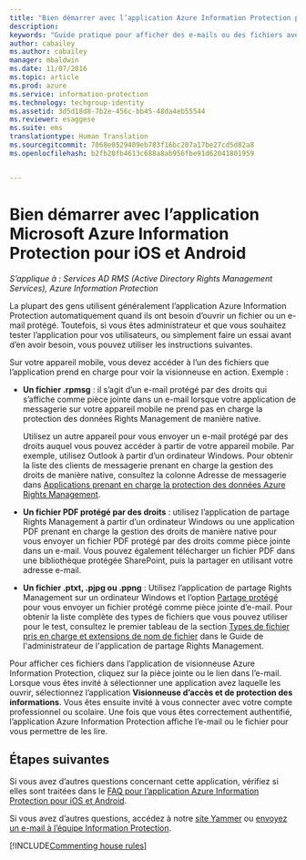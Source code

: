 ```yaml
---
title: "Bien démarrer avec l’application Azure Information Protection pour iOS et Android | Azure Information Protection"
description: 
keywords: "Guide pratique pour afficher des e-mails ou des fichiers avec l’application Azure Information Protection pour iOS et Android"
author: cabailey
ms.author: cabailey
manager: mbaldwin
ms.date: 11/07/2016
ms.topic: article
ms.prod: azure
ms.service: information-protection
ms.technology: techgroup-identity
ms.assetid: 3d5d18d8-7b2e-456c-bb45-48da4eb55544
ms.reviewer: esaggese
ms.suite: ems
translationtype: Human Translation
ms.sourcegitcommit: 7068e0529409eb783f16bc207a17be27cd5d82a8
ms.openlocfilehash: b2fb20fb4613c688a8ab956fbe91d62041801959


---
```


# <a name="get-started-with-the-microsoft-azure-information-protection-app-for-ios-and-android"></a>Bien démarrer avec l’application Microsoft Azure Information Protection pour iOS et Android

*S’applique à : Services AD RMS (Active Directory Rights Management Services), Azure Information Protection*

La plupart des gens utilisent généralement l’application Azure Information Protection automatiquement quand ils ont besoin d’ouvrir un fichier ou un e-mail protégé. Toutefois, si vous êtes administrateur et que vous souhaitez tester l’application pour vos utilisateurs, ou simplement faire un essai avant d’en avoir besoin, vous pouvez utiliser les instructions suivantes.

Sur votre appareil mobile, vous devez accéder à l’un des fichiers que l’application prend en charge pour voir la visionneuse en action. Exemple :

- **Un fichier .rpmsg** : il s’agit d’un e-mail protégé par des droits qui s’affiche comme pièce jointe dans un e-mail lorsque votre application de messagerie sur votre appareil mobile ne prend pas en charge la protection des données Rights Management de manière native. 
    
    Utilisez un autre appareil pour vous envoyer un e-mail protégé par des droits auquel vous pouvez accéder à partir de votre appareil mobile. Par exemple, utilisez Outlook à partir d’un ordinateur Windows. Pour obtenir la liste des clients de messagerie prenant en charge la gestion des droits de manière native, consultez la colonne Adresse de messagerie dans [Applications prenant en charge la protection des données Azure Rights Management](../get-started/requirements-applications.md).

- **Un fichier PDF protégé par des droits** : utilisez l’application de partage Rights Management à partir d’un ordinateur Windows ou une application PDF prenant en charge la gestion des droits de manière native pour vous envoyer un fichier PDF protégé par des droits comme pièce jointe dans un e-mail. Vous pouvez également télécharger un fichier PDF dans une bibliothèque protégée SharePoint, puis la partager en utilisant votre adresse e-mail.

- **Un fichier .ptxt, .pjpg ou .ppng** : Utilisez l’application de partage Rights Management sur un ordinateur Windows et l’option [Partage protégé](sharing-app-protect-by-email.md) pour vous envoyer un fichier protégé comme pièce jointe d’e-mail. Pour obtenir la liste complète des types de fichiers que vous pouvez utiliser pour le test, consultez le premier tableau de la section [Types de fichier pris en charge et extensions de nom de fichier](sharing-app-admin-guide-technical.md#supported-file-types-and-file-name-extensions) dans le Guide de l'administrateur de l'application de partage Rights Management. 

Pour afficher ces fichiers dans l’application de visionneuse Azure Information Protection, cliquez sur la pièce jointe ou le lien dans l’e-mail. Lorsque vous êtes invité à sélectionner une application avez laquelle les ouvrir, sélectionnez l’application **Visionneuse d’accès et de protection des informations**. Vous êtes ensuite invité à vous connecter avec votre compte professionnel ou scolaire. Une fois que vous êtes correctement authentifié, l’application Azure Information Protection affiche l’e-mail ou le fichier pour vous permettre de les lire.

## <a name="next-steps"></a>Étapes suivantes

Si vous avez d’autres questions concernant cette application, vérifiez si elles sont traitées dans le [FAQ pour l’application Azure Information Protection pour iOS et Android](mobile-app-faq.md). 

Si vous avez d’autres questions, accédez à notre [site Yammer](https://www.yammer.com/AskIPTeam) ou [envoyez un e-mail à l’équipe Information Protection](mailto:askIPteam@microsoft.com?subject=Question%20about%20Azure%20Information%20Protection%20app).

[!INCLUDE[Commenting house rules](../includes/houserules.md)]


<!--HONumber=Jan17_HO4-->



